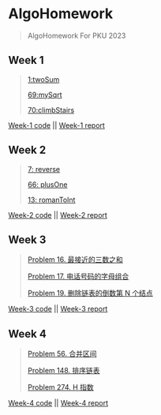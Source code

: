 # AlgoHomework
> AlgoHomework For PKU 2023

## Week 1
> [1:twoSum](https://leetcode.cn/problems/two-sum/)
>
> [69:mySqrt](https://leetcode.cn/problems/sqrtx/)
>
> [70:climbStairs](https://leetcode.cn/problems/climbing-stairs/)

[Week-1 code](Week1/src/Main.java) || [Week-1 report](Week1/src/Week1.md)

## Week 2
> [7: reverse](https://leetcode.cn/problems/reverse-integer/description/)
>
> [66: plusOne](https://leetcode.cn/problems/plus-one/submissions/407806237/)
>
> [13: romanToInt](https://leetcode.cn/problems/roman-to-integer/description/)


[Week-2 code](Week2/src/Main.java) || [Week-2 report](Week2/src/Week2.md)

## Week 3
> [Problem 16. 最接近的三数之和](https://leetcode.cn/problems/3sum-closest/)
>
> [Problem 17. 电话号码的字母组合](https://leetcode.cn/problems/letter-combinations-of-a-phone-number/description/)
>
> [Problem 19. 删除链表的倒数第 N 个结点](https://leetcode.cn/problems/remove-nth-node-from-end-of-list/description/)


[Week-3 code](Week3/src/Main.java) || [Week-3 report](Week3/src/Week3.md)


## Week 4
> [Problem 56. 合并区间](https://leetcode.cn/problems/merge-intervals/)
>
> [Problem 148. 排序链表](https://leetcode.cn/problems/sort-list/)
>
> [Problem 274. H 指数](https://leetcode.cn/problems/h-index/)


[Week-4 code](Week4/src/Main.java) || [Week-4 report](Week4/src/Week4.md)
